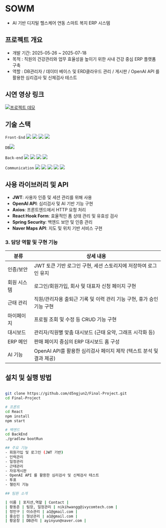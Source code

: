 # SOWM
- AI 기반 디지털 헬스케어 연동 스마트 복지 ERP 시스템

## 프로젝트 개요
- 개발 기간: 2025-05-26 ~ 2025-07-18
- 목적 : 직원의 건강관리와 업무 효율성을 높이기 위한 사내 건강 중심 ERP 플랫폼 구축
- 역할 : DB관리자 / 데이터 베이스 및 ERD클라우드 관리 / 게시판 / OpenAI API 를 활용한 심리검사 및 신체검사 테스트

## 시연 영상 링크
[![프로젝트 데모](https://img.youtube.com/vi/GDLgoM2Afsw/hqdefault.jpg)](https://youtu.be/GDLgoM2Afsw)


## 기술 스택  
`Front-End`  <img src="https://img.shields.io/badge/React-61DAFB?style=flat-square&logo=React&logoColor=white"/>
<img src="https://img.shields.io/badge/styledcomponents-DB7093?style=flat-square&logo=styled-components&logoColor=white"/>
<img src="https://img.shields.io/badge/Axios-5A29E4?style=flat-square&logo=Axios&logoColor=white"/>
<img src="https://img.shields.io/badge/ReactHookForm-EC5990?style=flat-square&logo=ReactHookForm&logoColor=white"/>

`DB`<img src="https://img.shields.io/badge/MySQL-4479A1?style=flat-square&logo=MySQL&logoColor=white"/>

`Back-end`  <img src="https://img.shields.io/badge/Java-007396?style=flat-square&logo=OpenJDK&logoColor=white"/>
<img src="https://img.shields.io/badge/Spring-6DB33F?style=flat-square&logo=Spring&logoColor=white"/>
<img src="https://img.shields.io/badge/SpringBoot-6DB33F?style=flat-square&logo=SpringBoot&logoColor=white"/>
<img src="https://img.shields.io/badge/JPA-59666C?style=flat-square&logo=Hibernate&logoColor=white"/>



`Communication`  <img src="https://img.shields.io/badge/notion-000000?style=flat-square&logo=notion&logoColor=white"/>
<img src="https://img.shields.io/badge/github-181717?style=flat-square&logo=github&logoColor=white"/>
<img src="https://img.shields.io/badge/trello-0052CC?style=flat-square&logo=trello&logoColor=white"/>
<img src="https://img.shields.io/badge/postman-FF6C37?style=flat-square&logo=postman&logoColor=white"/>
<img src="https://img.shields.io/badge/discord-5865F2?style=flat-square&logo=discord&logoColor=white"/>


## 사용 라이브러리 및 API
- **JWT**: 사용자 인증 및 세션 관리를 위해 사용  
- **OpenAI API**: 심리검사 및 AI 기반 기능 구현  
- **Axios**: 프론트엔드에서 HTTP 요청 처리  
- **React Hook Form**: 효율적인 폼 상태 관리 및 유효성 검사  
- **Spring Security**: 백엔드 보안 및 인증 관리  
- **Naver Maps API**: 지도 및 위치 기반 서비스 구현  

### 3. 담당 역할 및 구현 기능

| 분류       | 상세 내용                                                                 |
|------------|--------------------------------------------------------------------------|
| 인증/보안   | JWT 토큰 기반 로그인 구현, 세션 스토리지에 저장하여 로그인 유지           |
| 회원 시스템 | 로그인/회원가입, 회사 및 대표자 신청 페이지 구현                         |
| 근태 관리   | 직원/관리자용 출퇴근 기록 및 이력 관리 기능 구현, 휴가 승인 기능 구현      |
| 마이페이지  | 프로필 조회 및 수정 등 CRUD 기능 구현                                     |
| 대시보드   | 관리자/직원별 맞춤 대시보드 (근태 요약, 그래프 시각화 등)                  |
| ERP 메인   | 판매 페이지 중심의 ERP 대시보드 홈 구성                                  |
| AI 기능    | OpenAI API를 활용한 심리검사 페이지 제작 (텍스트 분석 및 결과 제공)       |


## 설치 및 실행 방법
```bash

git clone https://github.com/d5ngjun2/Final-Project.git
cd Final-Project

# 프론트
cd React
npm install
npm start

# 백엔드
cd BackEnd
./gradlew bootRun

## 주요 기능
- 회원가입 및 로그인 (JWT 기반)
- 인력관리
- 일정관리
- 근태관리
- 자유게시판
- OpenAI API 를 활용한 심리검사 및 신체검사 테스트
- 투표
- 챌린지 기능

## 팀원 소개

| 이름 | 포지션,역할 | Contact |
| 황동준 | 팀장, 일정관리 | nikihwangg@ivycomtech.com |
| 정민구 | 이슈관리 | a1@gmail.com |
| 홍승민 | 형상관리 | a1@gmail.com |
| 황윤창 | DB관리 | ayinyun@naver.com |
